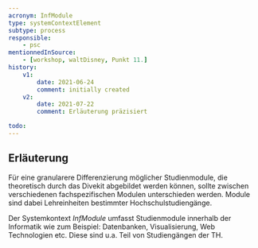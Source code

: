 ```yaml
---
acronym: InfModule
type: systemContextElement
subtype: process
responsible:
    - psc
mentionnedInSource: 
    - [workshop, waltDisney, Punkt 11.]   
history:
    v1:
        date: 2021-06-24
        comment: initially created
    v2:
        date: 2021-07-22
        comment: Erläuterung präzisiert

todo:
---
```


## Erläuterung

Für eine granularere Differenzierung möglicher Studienmodule, die theoretisch durch das Divekit abgebildet werden können, sollte zwischen verschiedenen fachspezifischen Modulen unterschieden werden. Module sind dabei Lehreinheiten bestimmter Hochschulstudiengänge.

Der Systemkontext _InfModule_ umfasst Studienmodule innerhalb der Informatik wie zum Beispiel: Datenbanken, Visualisierung, Web Technologien etc. Diese sind u.a. Teil von Studiengängen der TH.